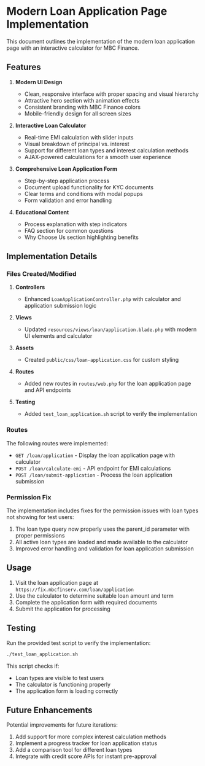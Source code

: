 # Modern Loan Application Page Implementation

This document outlines the implementation of the modern loan application page with an interactive calculator for MBC Finance.

## Features

1. **Modern UI Design**
   - Clean, responsive interface with proper spacing and visual hierarchy
   - Attractive hero section with animation effects
   - Consistent branding with MBC Finance colors
   - Mobile-friendly design for all screen sizes

2. **Interactive Loan Calculator**
   - Real-time EMI calculation with slider inputs
   - Visual breakdown of principal vs. interest
   - Support for different loan types and interest calculation methods
   - AJAX-powered calculations for a smooth user experience

3. **Comprehensive Loan Application Form**
   - Step-by-step application process
   - Document upload functionality for KYC documents
   - Clear terms and conditions with modal popups
   - Form validation and error handling

4. **Educational Content**
   - Process explanation with step indicators
   - FAQ section for common questions
   - Why Choose Us section highlighting benefits

## Implementation Details

### Files Created/Modified

1. **Controllers**
   - Enhanced `LoanApplicationController.php` with calculator and application submission logic

2. **Views**
   - Updated `resources/views/loan/application.blade.php` with modern UI elements and calculator

3. **Assets**
   - Created `public/css/loan-application.css` for custom styling

4. **Routes**
   - Added new routes in `routes/web.php` for the loan application page and API endpoints

5. **Testing**
   - Added `test_loan_application.sh` script to verify the implementation

### Routes

The following routes were implemented:

- `GET /loan/application` - Display the loan application page with calculator
- `POST /loan/calculate-emi` - API endpoint for EMI calculations
- `POST /loan/submit-application` - Process the loan application submission

### Permission Fix

The implementation includes fixes for the permission issues with loan types not showing for test users:

1. The loan type query now properly uses the parent_id parameter with proper permissions
2. All active loan types are loaded and made available to the calculator
3. Improved error handling and validation for loan application submission

## Usage

1. Visit the loan application page at `https://fix.mbcfinserv.com/loan/application`
2. Use the calculator to determine suitable loan amount and term
3. Complete the application form with required documents
4. Submit the application for processing

## Testing

Run the provided test script to verify the implementation:

```bash
./test_loan_application.sh
```

This script checks if:
- Loan types are visible to test users
- The calculator is functioning properly
- The application form is loading correctly

## Future Enhancements

Potential improvements for future iterations:

1. Add support for more complex interest calculation methods
2. Implement a progress tracker for loan application status
3. Add a comparison tool for different loan types
4. Integrate with credit score APIs for instant pre-approval